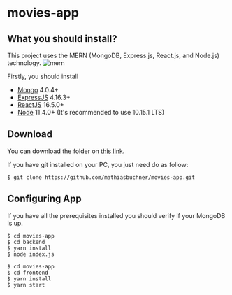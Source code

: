 # movies-app

## What you should install?

This project uses the MERN (MongoDB, Express.js, React.js, and Node.js) technology.
![mern](https://miro.medium.com/max/678/1*dqvlaszRLvoPmARpOlLN9A.png)

Firstly, you should install

-   [Mongo](https://www.mongodb.com/) 4.0.4+
-   [ExpressJS](https://expressjs.com/) 4.16.3+
-   [ReactJS](https://reactjs.org/) 16.5.0+
-   [Node](https://nodejs.org/en/) 11.4.0+ (It's recommended to use 10.15.1 LTS)

## Download

You can download the folder on [this link](https://github.com/mathiasbuchner/movies-app.git).

If you have git installed on your PC, you just need do as follow:

```
$ git clone https://github.com/mathiasbuchner/movies-app.git
```

## Configuring App

If you have all the prerequisites installed you should verify if your MongoDB is up.

```
$ cd movies-app
$ cd backend
$ yarn install
$ node index.js
```

```
$ cd movies-app
$ cd frontend
$ yarn install
$ yarn start
```
